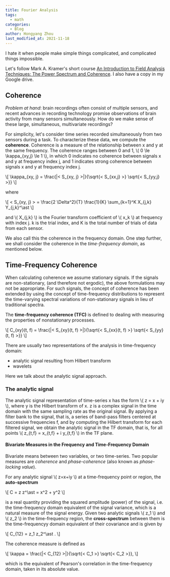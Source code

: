 ```yaml
---
title: Fourier Analysis
tags:
  - math
categories:
  - Blog
author: Hongyang Zhou
last_modified_at: 2021-11-18
---
```


I hate it when people make simple things complicated, and complicated things impossible.

Let's follow Mark A. Kramer's short course [An Introduction to Field Analysis Techniques: The Power Spectrum and Coherence](https://www.google.com/url?sa=t&rct=j&q=&esrc=s&source=web&cd=&ved=2ahUKEwjb9rHbwqH0AhVtxosKHZggDuYQFnoECAQQAQ&url=https%3A%2F%2Fwww.sfn.org%2F~%2Fmedia%2FSfN%2FDocuments%2FShort%2520Courses%2F2013%2520Short%2520Course%2520II%2FSC2%2520Kramer.ashx&usg=AOvVaw1cR0HUTjm4MKtCBzvwwxDA). I also have a copy in my Google drive.

## Coherence

*Problem at hand*: brain recordings often consist of multiple sensors, and recent advances in recording technology promise observations of brain activity from many sensors simultaneously. How do we make sense of these large, simultaneous, multivariate recordings?

For simplicity, let's consider time series recorded simultaneously from two sensors during a task. To characterize these data, we compute the **coherence**. Coherence is a measure of the relationship between x and y at the same frequency. The coherence ranges between 0 and 1, \\( 0 \le \kappa_{xy,j} \le 1 \\), in which 0 indicates no coherence between signals x and y at frequency index j, and 1 indicates strong coherence between signals x and y at frequency index j.

\\[
\kappa_{xy, j} = \frac{|\< S_{xy, j} \>|}{\sqrt{\< S_{xx,j} \>} \sqrt{\< S_{yy,j} \>}}
\\]

where

\\[
\< S_{xy, j} \> = \frac{2 \Delta^2}{T} \frac{1}{K} \sum_{k=1}^K X_{j,k} Y_{j,k}^\ast
\\]

and \\( X_{j,k} \\) is the Fourier transform coefficient of \\( x_k \\) at frequency with index j. k is the trial index, and K is the total number of trials of data from each sensor.

We also call this the coherence in the frequency domain. One step further, we shall consider the coherence in the *time-frequency domain*, as mentioned below.

## Time-Frequency Coherence

When calculating coherence we assume stationary signals. If the signals are non-stationary, (and therefore not ergodic), the above formulations may not be appropriate. For such signals, the concept of coherence has been extended by using the concept of time-frequency distributions to represent the time-varying spectral variations of non-stationary signals in lieu of traditional spectra.

The **time-frequency coherence (TFC)** is defined to dealing with measuring the properties of nonstationary processes.

\\[
C_{xy}(t, f) = \frac{|\< S_{xy}(t, f) \>|}{\sqrt{\< S_{xx}(t, f) \>} \sqrt{\< S_{yy}(t, f) \>}}
\\]

There are usually two representations of the analysis in time-frequency domain:

- analytic signal resulting from Hilbert transform
- wavelets

Here we talk about the analytic signal approach.

### The analytic signal

The analytic signal representation of time-series x has the form \\( z = x + iy \\), where y is the Hilbert transform of x. z is a complex signal in the time domain with the same sampling rate as the original signal. By applying a filter bank to the signal, that is, a series of band-pass filters centered at successive frequencies f, and by computing the Hilbert transform for each filtered signal, we obtain the analytic signal in the TF domain, that is, for all points \\( z_{t,f} = x_{t,f} + i y_{t,f} \\) in the TF plane.

#### Bivariate Measures in the Frequency and Time-Frequency Domain

Bivariate means between two variables, or two time-series. Two popular measures are *coherence* and *phase-coherence* (also known as *phase-locking value*).

For any analytic signal \\( z=x+iy \\) at a time-frequency point or region, the **auto-spectrum**

\\[
C = z z^\ast = x^2 + y^2
\\]

is a real quantity providing the squared amplitude (power) of the signal, i.e. the time-frequency domain equivalent of the signal variance, which is a natural measure of the signal energy. Given two analytic signals \\( z_1 \\) and \\( z_2 \\) in the time-frequency region, the **cross-spectrum** between them is the time-frequencyy domain equivalent of their covariance and is given by

\\[
C_{12} = z_1 z_2^\ast .
\\]

The coherence measure is defined as

\\[
\kappa = \frac{|\< C_{12} \>|}{\sqrt{\< C_1 \>} \sqrt{\< C_2 \>}},
\\]

which is the equivalent of Pearson's correlation in the time-frequency domain, taken in its absolute value.
